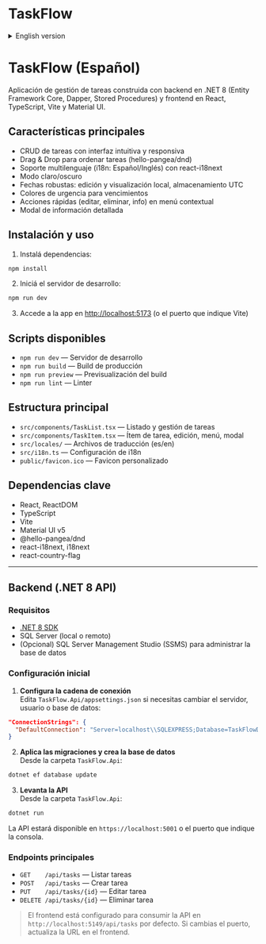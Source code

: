 
# TaskFlow

<details>
<summary>English version</summary>

---

# TaskFlow (English)
Task management application built with a .NET 8 backend (Entity Framework Core, Dapper, Stored Procedures) and a React, TypeScript, Vite, and Material UI frontend.

## Main Features

- Task CRUD with intuitive and responsive UI
- Drag & Drop to reorder tasks (hello-pangea/dnd)
- Multilanguage support (i18n: Spanish/English) with react-i18next
- Light/Dark mode
- Robust date handling: local edit/view, UTC storage
- Urgency coloring for due dates
- Quick actions (edit, delete, info) in contextual menu
- Detailed info modal

## Installation & Usage

1. Install dependencies:
  ```bash
  npm install
  ```
2. Start the development server:
  ```bash
  npm run dev
  ```
3. Access the app at [http://localhost:5173](http://localhost:5173) (or the port shown by Vite)

## Available Scripts

- `npm run dev` — Development server
- `npm run build` — Production build
- `npm run preview` — Preview production build
- `npm run lint` — Linter

## Main Structure

- `src/components/TaskList.tsx` — Task list and management
- `src/components/TaskItem.tsx` — Task item, edit, menu, modal
- `src/locales/` — Translation files (es/en)
- `src/i18n.ts` — i18n configuration
- `public/favicon.ico` — Custom favicon

## Key Dependencies

- React, ReactDOM
- TypeScript
- Vite
- Material UI v5
- @hello-pangea/dnd
- react-i18next, i18next
- react-country-flag

---

## Backend (.NET 8 API)

### Requirements

- [.NET 8 SDK](https://dotnet.microsoft.com/download)
- SQL Server (local or remote)
- (Optional) SQL Server Management Studio (SSMS) to manage the database

### Initial Setup

1. **Configure the connection string**  
  Edit `TaskFlow.Api/appsettings.json` if you need to change the server, user, or database:
  ```json
  "ConnectionStrings": {
    "DefaultConnection": "Server=localhost\\SQLEXPRESS;Database=TaskFlowDb;Trusted_Connection=True;TrustServerCertificate=True;"
  }
  ```

2. **Apply migrations and create the database**  
  From the `TaskFlow.Api` folder:
  ```bash
  dotnet ef database update
  ```

3. **Run the API**  
  From the `TaskFlow.Api` folder:
  ```bash
  dotnet run
  ```
  The API will be available at `https://localhost:5001` or the port shown in the console.

### Main Endpoints

- `GET    /api/tasks` — List tasks
- `POST   /api/tasks` — Create task
- `PUT    /api/tasks/{id}` — Edit task
- `DELETE /api/tasks/{id}` — Delete task

> The frontend is configured to consume the API at `http://localhost:5149/api/tasks` by default. If you change the port, update the URL in the frontend.

</details>

# TaskFlow (Español)
Aplicación de gestión de tareas construida con backend en .NET 8 (Entity Framework Core, Dapper, Stored Procedures) y frontend en React, TypeScript, Vite y Material UI.

## Características principales

- CRUD de tareas con interfaz intuitiva y responsiva
- Drag & Drop para ordenar tareas (hello-pangea/dnd)
- Soporte multilenguaje (i18n: Español/Inglés) con react-i18next
- Modo claro/oscuro
- Fechas robustas: edición y visualización local, almacenamiento UTC
- Colores de urgencia para vencimientos
- Acciones rápidas (editar, eliminar, info) en menú contextual
- Modal de información detallada

## Instalación y uso

1. Instalá dependencias:
  ```bash
  npm install
  ```
2. Iniciá el servidor de desarrollo:
  ```bash
  npm run dev
  ```
3. Accede a la app en [http://localhost:5173](http://localhost:5173) (o el puerto que indique Vite)

## Scripts disponibles

- `npm run dev` — Servidor de desarrollo
- `npm run build` — Build de producción
- `npm run preview` — Previsualización del build
- `npm run lint` — Linter

## Estructura principal

- `src/components/TaskList.tsx` — Listado y gestión de tareas
- `src/components/TaskItem.tsx` — Ítem de tarea, edición, menú, modal
- `src/locales/` — Archivos de traducción (es/en)
- `src/i18n.ts` — Configuración de i18n
- `public/favicon.ico` — Favicon personalizado


## Dependencias clave

- React, ReactDOM
- TypeScript
- Vite
- Material UI v5
- @hello-pangea/dnd
- react-i18next, i18next
- react-country-flag

---

## Backend (.NET 8 API)

### Requisitos

- [.NET 8 SDK](https://dotnet.microsoft.com/download)
- SQL Server (local o remoto)
- (Opcional) SQL Server Management Studio (SSMS) para administrar la base de datos

### Configuración inicial

1. **Configura la cadena de conexión**  
  Edita `TaskFlow.Api/appsettings.json` si necesitas cambiar el servidor, usuario o base de datos:
  ```json
  "ConnectionStrings": {
    "DefaultConnection": "Server=localhost\\SQLEXPRESS;Database=TaskFlowDb;Trusted_Connection=True;TrustServerCertificate=True;"
  }
  ```

2. **Aplica las migraciones y crea la base de datos**  
  Desde la carpeta `TaskFlow.Api`:
  ```bash
  dotnet ef database update
  ```

3. **Levanta la API**  
  Desde la carpeta `TaskFlow.Api`:
  ```bash
  dotnet run
  ```
  La API estará disponible en `https://localhost:5001` o el puerto que indique la consola.

### Endpoints principales

- `GET    /api/tasks` — Listar tareas
- `POST   /api/tasks` — Crear tarea
- `PUT    /api/tasks/{id}` — Editar tarea
- `DELETE /api/tasks/{id}` — Eliminar tarea

> El frontend está configurado para consumir la API en `http://localhost:5149/api/tasks` por defecto. Si cambias el puerto, actualiza la URL en el frontend.